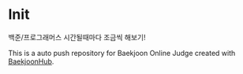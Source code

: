 # Init
백준/프로그래머스 시간될때마다 조금씩 해보기!



This is a auto push repository for Baekjoon Online Judge created with [BaekjoonHub](https://github.com/BaekjoonHub/BaekjoonHub).
